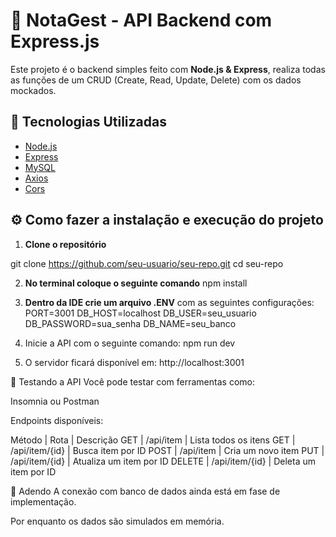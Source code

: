 # 📝 NotaGest - API Backend com Express.js

Este projeto é o backend simples feito com **Node.js & Express**, realiza todas as funções de um CRUD (Create, Read, Update, Delete) com os dados mockados.

## 🚀 Tecnologias Utilizadas

- [Node.js](https://nodejs.org/)
- [Express](https://expressjs.com/)
- [MySQL](https://www.mysql.com/)
- [Axios](https://axios-http.com/)
- [Cors](https://expressjs.com/en/resources/middleware/cors.html)

## ⚙️ Como fazer a instalação e execução do projeto

1. **Clone o repositório**

git clone https://github.com/seu-usuario/seu-repo.git
cd seu-repo

2. **No terminal coloque o seguinte comando**
npm install

3. **Dentro da IDE crie um arquivo .ENV** com as seguintes configurações:
PORT=3001
DB_HOST=localhost
DB_USER=seu_usuario
DB_PASSWORD=sua_senha
DB_NAME=seu_banco

4. Inicie a API com o seguinte comando:
npm run dev

5. O servidor ficará disponível em: http://localhost:3001

🧪 Testando a API
Você pode testar com ferramentas como:

Insomnia ou Postman

Endpoints disponíveis:

Método | Rota            | Descrição
GET    | /api/item       | Lista todos os itens
GET    | /api/item/{id}  | Busca item por ID
POST   | /api/item       | Cria um novo item
PUT    | /api/item/{id}  | Atualiza um item por ID
DELETE | /api/item/{id}  | Deleta um item por ID

📌 Adendo
A conexão com banco de dados ainda está em fase de implementação.

Por enquanto os dados são simulados em memória.



